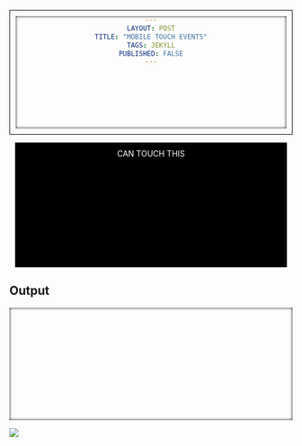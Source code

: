 ```yaml
---
layout: post
title: "Mobile Touch Events"
tags: jekyll
published: false
---
```



<html>
  <head>
  <script src="http://ajax.googleapis.com/ajax/libs/jquery/1/jquery.min.js"></script>
  <meta charset=utf-8 />
  <!-- disable zooming -->
  <meta name="viewport" content="width=device-width, initial-scale=1, maximum-scale=1,user-scalable=no " >
<script>
var log = function(msg) {
  return function(e) {
   var pre = $("pre");
    pre.append("EVENT (" + new Date().getTime() + "): "  + msg + "\n");
   if(e.originalEvent.type == "touchmove") e.preventDefault();
   pre[0].scrollTop = pre.height();
  };
};

$(function() {
  $("div").on("mousedown", log("mousedown"));
  $("div").on("mouseup", log("mouseup"));
  $("div").on("click", log("click"));
  $("div").on("dblclick", log("dblclick"));
  $("div").on("context", log("context"));
  $("div").on("touchstart", log("touchstart"));
  $("div").on("touchcancel", log("touchcancel"));
  $("div").on("touchmove", log("touchmove"));
  $("div").on("touchleave", log("touchleave"));
  $("div").on("touchend", log("touchend"));
});
</script>
<style>
div {
 border: solid 1px black;
 padding: 10px;
 margin: 10px;
 background-color: black;
 color: white;
 cursor: pointer;
 text-align: center;
 text-transform: uppercase;
 height: 200px;
 vertical-align: middle;
}

#edit-with-js-bin {
 display: none;
}

pre {
 box-shadow: inset 0px 0px 5px black;
 height: 200px;
 overflow-y: auto
}

img ~ .content {
  display:none;
}

img:hover ~ .content {
  display:block;
}


</style>
</head>
<body>
<div>Can touch this</div>
<h2>Output</h2>
<pre></pre>

<img src="/awesome.png">
<div class="content">This is an awesome picture of me</div>
</body>
</html>
